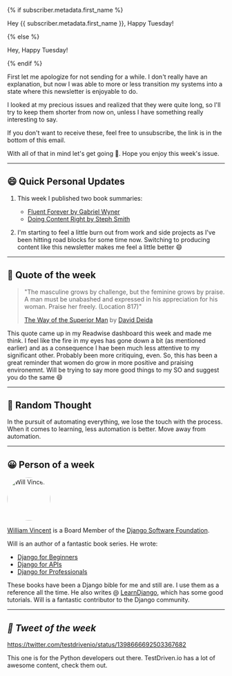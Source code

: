 {% if subscriber.metadata.first_name %}

Hey {{ subscriber.metadata.first_name }}, Happy Tuesday!

{% else %}

Hey, Happy Tuesday!

{% endif %}

First let me apologize for not sending for a while. I don't really have an explanation, but now I was able to more or less transition my systems into a state where this newsletter is enjoyable to do.

I looked at my precious issues and realized that they were quite long, so I'll try to keep them shorter from now on, unless I have something really interesting to say.

If you don't want to receive these, feel free to unsubscribe, the link is in the bottom of this email.

With all of that in mind let's get going 🚀. Hope you enjoy this week's issue.

---

## 😄 Quick Personal Updates

1. This week I published two book summaries:
   - [Fluent Forever by Gabriel Wyner](https://rasulkireev.com/fluent-forever-book-review/)
   - [Doing Content Right by Steph Smith](https://rasulkireev.com/doing-content-right-book-review/)

2. I'm starting to feel a little burn out from work and side projects as I've been hitting road blocks for some time now. Switching to producing content like this newsletter makes me feel a little better 😄

---

## 📜 Quote of the week

> "The masculine grows by challenge, but the feminine grows by praise. A man must be unabashed and expressed in his appreciation for his woman. Praise her freely. (Location 817)"
>
> [The Way of the Superior Man](https://amzn.to/3E7WKtH) by [David Deida](https://deida.info/)

This quote came up in my Readwise dashboard this week and made me think. I feel like the fire in my eyes has gone down a bit (as mentioned earlier) and as a consequence I hae been much less attentive to my significant other. Probably been more critiquing, even. So, this has been a great reminder that women do grow in more positive and praising environemnt. Will be trying to say more good things to my SO and suggest you do the same 😄

---

## 🧠 Random Thought

In the pursuit of automating everything, we lose the touch with the process. When it comes to learning, less automation is better. Move away from automation.

---

## 😀 Person of a week

<img src="https://avatars.githubusercontent.com/u/766418?v=4" style="border-radius: 50%; width: 100px" alt="Will Vincent">

[William Vincent](https://wsvincent.com) is a Board Member of the [Django Software Foundation](https://www.djangoproject.com/foundation/).

Will is an author of a fantastic book series. He wrote:
- [Django for Beginners](https://djangoforbeginners.com)
- [Django for APIs](https://djangoforapis.com)
- [Django for Professionals](https://djangoforprofessionals.com)

These books have been a Django bible for me and still are. I use them as a reference all the time. He also writes @ [LearnDjango](https://learndjango.com), which has some good tutorials. Will is a fantastic contributor to the Django community.

---

## *🐔 Tweet of the week*

https://twitter.com/testdrivenio/status/1398666692503367682

This one is for the Python developers out there. TestDriven.io has a lot of awesome content, check them out.
